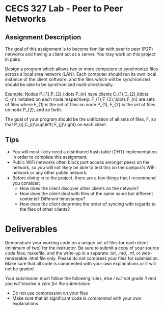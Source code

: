 # CECS 327 Lab - Peer to Peer Networks

## Assignment Description
The goal of this assignment is to become familiar with peer to 
peer (P2P) networks and having a client act as a server. You may work on this project in pairs.

Design a program which allows two or more computers to 
synchronize files across a local area network (LAN). Each 
computer should run its own local instance of the client 
software, and the files which will be synchronized should be able to be synchronized multi-directionally.

Example: Nodes P_{1},P_{2},\ldots P_{n} have clients C_{1},C_{2},\ldots C_{n} installed on each node respectively. F_{1},F_{2},\ldots F_{n} are sets of files where F_{1} is the set of files on node P_{1}, F_{2} is the set of files on node P_{2}, and so forth.

The goal of your program should be the unification of all sets of files, F, so that P_{i},C_{i}\cup\left\{ F_{j}\right\}  on each client.

## Tips
* You will most likely need a distributed hash table (DHT) 
  implementation in order to complete this assignment.
* Public WiFi networks often block port access amongst peers on the network, so you will not likely be able to test this on the campus's WiFi network or any other public network.
* Before diving in to the project, there are a few things that I recommend you consider:
    * How does the client discover other clients on the network?
    * How does the client deal with files of the same name but 
    different contents? Different timestamps?
    * How does the client determine the order of syncing with 
    regards to the files of other clients?

# Deliverables

Demonstrate your working code on a unique set of files for each client (minimum of two) for the instructor. Be sure to submit a copy of your source code files, makefile, and the write-up in a separate .txt, .md, .rtf, or web-renderable .html file only. Please do not compress your files for submission. Make sure that all code is commented with your own explanations or it will not be graded.

Your submission must follow the following rules, else *I will not grade it and you will receive a zero for the submission*:

* Do not use compression on your files
* Make sure that all significant code is *commented* with your own explanations
